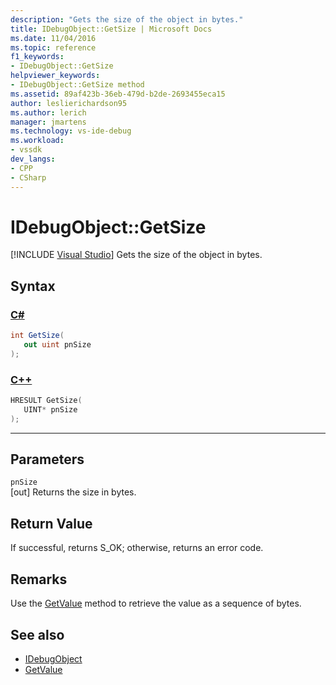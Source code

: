 ```yaml
---
description: "Gets the size of the object in bytes."
title: IDebugObject::GetSize | Microsoft Docs
ms.date: 11/04/2016
ms.topic: reference
f1_keywords:
- IDebugObject::GetSize
helpviewer_keywords:
- IDebugObject::GetSize method
ms.assetid: 89af423b-36eb-479d-b2de-2693455eca15
author: leslierichardson95
ms.author: lerich
manager: jmartens
ms.technology: vs-ide-debug
ms.workload:
- vssdk
dev_langs:
- CPP
- CSharp
---
```

# IDebugObject::GetSize

 [!INCLUDE [Visual Studio](~/includes/applies-to-version/vs-windows-only.md)]
Gets the size of the object in bytes.

## Syntax

### [C#](#tab/csharp)
```csharp
int GetSize(
   out uint pnSize
);
```
### [C++](#tab/cpp)
```cpp
HRESULT GetSize( 
   UINT* pnSize
);
```
---

## Parameters
`pnSize`\
[out] Returns the size in bytes.

## Return Value
 If successful, returns S_OK; otherwise, returns an error code.

## Remarks
 Use the [GetValue](../../../extensibility/debugger/reference/idebugobject-getvalue.md) method to retrieve the value as a sequence of bytes.

## See also
- [IDebugObject](../../../extensibility/debugger/reference/idebugobject.md)
- [GetValue](../../../extensibility/debugger/reference/idebugobject-getvalue.md)
